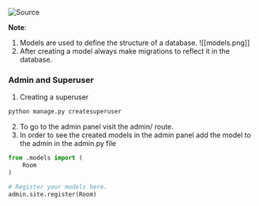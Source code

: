 ![Source](https://youtu.be/PtQiiknWUcI?t=4055)

**Note**:
1. Models are used to define the structure of a database.
![[models.png]]
2. After creating a model always make migrations to reflect it in the database.

### Admin and Superuser
1. Creating a superuser
```bash
python manage.py createsuperuser
```

2. To go to the admin panel visit the admin/ route.
3. In order to see the created models in the admin panel add the model to the admin in the admin.py file
```python
from .models import (
	Room
)

# Register your models here.
admin.site.register(Room)
```

